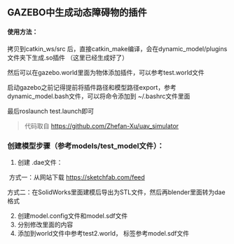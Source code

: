 ## GAZEBO中生成动态障碍物的插件

#### 使用方法：

 拷贝到catkin_ws/src 后，直接catkin_make编译，会在dynamic_model/plugins文件夹下生成.so插件 （这里已经生成好了）

 然后可以在gazebo.world里面为物体添加插件，可以参考test.world文件

 启动gazebo之前记得提前将插件路径和模型路径export，参考dynamic_model.bash文件，可以将命令添加到 ~/.bashrc文件里面

 最后roslaunch test.launch即可

> 代码取自 https://github.com/Zhefan-Xu/uav_simulator



### 创建模型步骤（参考models/test_model文件）：

1. 创建 .dae文件：

​        方式一：从网站下载 https://sketchfab.com/feed

​        方式二：在SolidWorks里面建模后导出为STL文件，然后再blender里面转为dae格式

2. 创建model.config文件和model.sdf文件
3. 分别修改里面的内容
4. 添加到world文件中参考test2.world， <link>标签参考model.sdf文件
